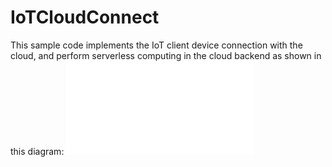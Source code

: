 # IoTCloudConnect
This sample code implements the IoT client device connection with the cloud, and perform serverless computing in the cloud backend as shown in this diagram:
![Figure](Picture1.pdf)
